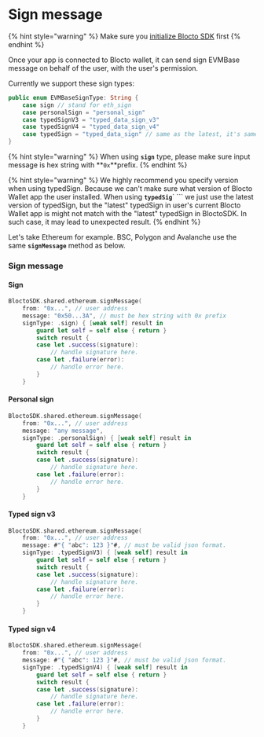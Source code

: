 # Sign message

{% hint style="warning" %}
Make sure you [initialize Blocto SDK](../solana/getting-started.md) first
{% endhint %}

Once your app is connected to Blocto wallet, it can send sign EVMBase message on behalf of the user, with the user's permission.

Currently we support these sign types:

```swift
public enum EVMBaseSignType: String {
    case sign // stand for eth_sign
    case personalSign = "personal_sign"
    case typedSignV3 = "typed_data_sign_v3"
    case typedSignV4 = "typed_data_sign_v4"
    case typedSign = "typed_data_sign" // same as the latest, it's same as default v4 for now.
}
```

{% hint style="warning" %}
When using **`sign`** type, please make sure input message is hex string with **`0x`**prefix.
{% endhint %}

{% hint style="warning" %}
We highly recommend you specify version when using typedSign. Because we can't make sure what version of Blocto Wallet app the user installed. When using **`typedSig`**`  ```  we just use the latest version of typedSign, but the "latest" typedSign in user's current Blocto Wallet app is might not match with the "latest" typedSign in BloctoSDK. In such case, it may lead to unexpected result.
{% endhint %}

Let's take Ethereum for example. BSC, Polygon and Avalanche use the same **`signMessage`** method as below.

### Sign message

#### Sign

```swift
BloctoSDK.shared.ethereum.signMessage(
    from: "0x...", // user address
    message: "0x50...3A", // must be hex string with 0x prefix
    signType: .sign) { [weak self] result in
        guard let self = self else { return }
        switch result {
        case let .success(signature):
            // handle signature here.
        case let .failure(error):
            // handle error here.
        }
    }
```

#### Personal sign

```swift
BloctoSDK.shared.ethereum.signMessage(
    from: "0x...", // user address
    message: "any message",
    signType: .personalSign) { [weak self] result in
        guard let self = self else { return }
        switch result {
        case let .success(signature):
            // handle signature here.
        case let .failure(error):
            // handle error here.
        }
    }
```

#### Typed sign v3

```swift
BloctoSDK.shared.ethereum.signMessage(
    from: "0x...", // user address
    message: #"{ "abc": 123 }"#, // must be valid json format.
    signType: .typedSignV3) { [weak self] result in
        guard let self = self else { return }
        switch result {
        case let .success(signature):
            // handle signature here.
        case let .failure(error):
            // handle error here.
        }
    }
```

#### Typed sign v4

```swift
BloctoSDK.shared.ethereum.signMessage(
    from: "0x...", // user address
    message: #"{ "abc": 123 }"#, // must be valid json format.
    signType: .typedSignV4) { [weak self] result in
        guard let self = self else { return }
        switch result {
        case let .success(signature):
            // handle signature here.
        case let .failure(error):
            // handle error here.
        }
    }
```
